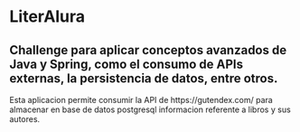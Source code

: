 <H1>LiterAlura</H1>
<H2>Challenge para aplicar conceptos avanzados de Java y Spring, 
    como el consumo de APIs externas, la persistencia de datos, entre otros.</H2>
Esta aplicacion permite consumir la API de https://gutendex.com/ para almacenar en base de datos postgresql informacion referente a libros y sus autores.
